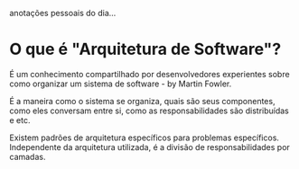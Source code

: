 anotações pessoais do dia...

# O que é "Arquitetura de Software"?

É um conhecimento compartilhado por desenvolvedores experientes sobre como organizar um sistema de software - by Martin Fowler.

É a maneira como o sistema se organiza, quais são seus componentes, como eles conversam entre si, como as responsabilidades são distribuídas e etc.

Existem padrões de arquitetura específicos para problemas específicos.
Independente da arquitetura utilizada, é a divisão de responsabilidades por camadas.
